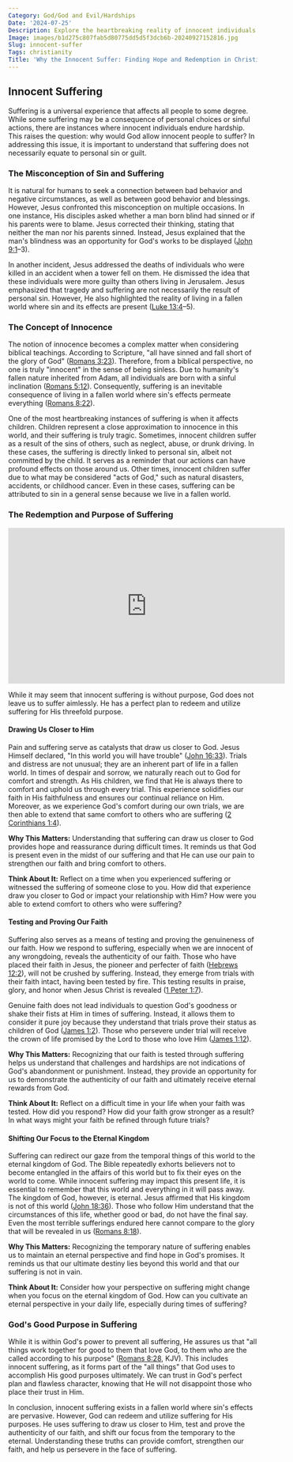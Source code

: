 ```yaml
---
Category: God/God and Evil/Hardships
Date: '2024-07-25'
Description: Explore the heartbreaking reality of innocent individuals who endure unjust suffering in a world full of complexities and challenges. Delve into the profound impact of innocence in the face of adversity.
Image: images/b1d275c807fab5d80775dd5d5f3dcb6b-20240927152816.jpg
Slug: innocent-suffer
Tags: christianity
Title: 'Why the Innocent Suffer: Finding Hope and Redemption in Christian Faith'
---
```


## Innocent Suffering

Suffering is a universal experience that affects all people to some degree. While some suffering may be a consequence of personal choices or sinful actions, there are instances where innocent individuals endure hardship. This raises the question: why would God allow innocent people to suffer? In addressing this issue, it is important to understand that suffering does not necessarily equate to personal sin or guilt.

### The Misconception of Sin and Suffering

It is natural for humans to seek a connection between bad behavior and negative circumstances, as well as between good behavior and blessings. However, Jesus confronted this misconception on multiple occasions. In one instance, His disciples asked whether a man born blind had sinned or if his parents were to blame. Jesus corrected their thinking, stating that neither the man nor his parents sinned. Instead, Jesus explained that the man's blindness was an opportunity for God's works to be displayed ([John 9:1](https://www.bibleref.com/John/9/John-9-1.html)–3).

In another incident, Jesus addressed the deaths of individuals who were killed in an accident when a tower fell on them. He dismissed the idea that these individuals were more guilty than others living in Jerusalem. Jesus emphasized that tragedy and suffering are not necessarily the result of personal sin. However, He also highlighted the reality of living in a fallen world where sin and its effects are present ([Luke 13:4](https://www.bibleref.com/Luke/13/Luke-13-4.html)–5).

### The Concept of Innocence

The notion of innocence becomes a complex matter when considering biblical teachings. According to Scripture, "all have sinned and fall short of the glory of God" ([Romans 3:23](https://www.bibleref.com/Romans/3/Romans-3-23.html)). Therefore, from a biblical perspective, no one is truly "innocent" in the sense of being sinless. Due to humanity's fallen nature inherited from Adam, all individuals are born with a sinful inclination ([Romans 5:12](https://www.bibleref.com/Romans/5/Romans-5-12.html)). Consequently, suffering is an inevitable consequence of living in a fallen world where sin's effects permeate everything ([Romans 8:22](https://www.bibleref.com/Romans/8/Romans-8-22.html)).

One of the most heartbreaking instances of suffering is when it affects children. Children represent a close approximation to innocence in this world, and their suffering is truly tragic. Sometimes, innocent children suffer as a result of the sins of others, such as neglect, abuse, or drunk driving. In these cases, the suffering is directly linked to personal sin, albeit not committed by the child. It serves as a reminder that our actions can have profound effects on those around us. Other times, innocent children suffer due to what may be considered "acts of God," such as natural disasters, accidents, or childhood cancer. Even in these cases, suffering can be attributed to sin in a general sense because we live in a fallen world.

### The Redemption and Purpose of Suffering


<iframe width="560" height="315" src="https://www.youtube.com/embed/zeaZhbuPjnM" frameborder="0" allow="autoplay; encrypted-media" allowfullscreen></iframe>


While it may seem that innocent suffering is without purpose, God does not leave us to suffer aimlessly. He has a perfect plan to redeem and utilize suffering for His threefold purpose.

#### Drawing Us Closer to Him

Pain and suffering serve as catalysts that draw us closer to God. Jesus Himself declared, "In this world you will have trouble" ([John 16:33](https://www.bibleref.com/John/16/John-16-33.html)). Trials and distress are not unusual; they are an inherent part of life in a fallen world. In times of despair and sorrow, we naturally reach out to God for comfort and strength. As His children, we find that He is always there to comfort and uphold us through every trial. This experience solidifies our faith in His faithfulness and ensures our continual reliance on Him. Moreover, as we experience God's comfort during our own trials, we are then able to extend that same comfort to others who are suffering ([2 Corinthians 1:4](https://www.bibleref.com/2-Corinthians/1/2-Corinthians-1-4.html)).

**Why This Matters:** Understanding that suffering can draw us closer to God provides hope and reassurance during difficult times. It reminds us that God is present even in the midst of our suffering and that He can use our pain to strengthen our faith and bring comfort to others.

**Think About It:** Reflect on a time when you experienced suffering or witnessed the suffering of someone close to you. How did that experience draw you closer to God or impact your relationship with Him? How were you able to extend comfort to others who were suffering?

#### Testing and Proving Our Faith

Suffering also serves as a means of testing and proving the genuineness of our faith. How we respond to suffering, especially when we are innocent of any wrongdoing, reveals the authenticity of our faith. Those who have placed their faith in Jesus, the pioneer and perfecter of faith ([Hebrews 12:2](https://www.bibleref.com/Hebrews/12/Hebrews-12-2.html)), will not be crushed by suffering. Instead, they emerge from trials with their faith intact, having been tested by fire. This testing results in praise, glory, and honor when Jesus Christ is revealed ([1 Peter 1:7](https://www.bibleref.com/1-Peter/1/1-Peter-1-7.html)).

Genuine faith does not lead individuals to question God's goodness or shake their fists at Him in times of suffering. Instead, it allows them to consider it pure joy because they understand that trials prove their status as children of God ([James 1:2](https://www.bibleref.com/James/1/James-1-2.html)). Those who persevere under trial will receive the crown of life promised by the Lord to those who love Him ([James 1:12](https://www.bibleref.com/James/1/James-1-12.html)).

**Why This Matters:** Recognizing that our faith is tested through suffering helps us understand that challenges and hardships are not indications of God's abandonment or punishment. Instead, they provide an opportunity for us to demonstrate the authenticity of our faith and ultimately receive eternal rewards from God.

**Think About It:** Reflect on a difficult time in your life when your faith was tested. How did you respond? How did your faith grow stronger as a result? In what ways might your faith be refined through future trials?

#### Shifting Our Focus to the Eternal Kingdom

Suffering can redirect our gaze from the temporal things of this world to the eternal kingdom of God. The Bible repeatedly exhorts believers not to become entangled in the affairs of this world but to fix their eyes on the world to come. While innocent suffering may impact this present life, it is essential to remember that this world and everything in it will pass away. The kingdom of God, however, is eternal. Jesus affirmed that His kingdom is not of this world ([John 18:36](https://www.bibleref.com/John/18/John-18-36.html)). Those who follow Him understand that the circumstances of this life, whether good or bad, do not have the final say. Even the most terrible sufferings endured here cannot compare to the glory that will be revealed in us ([Romans 8:18](https://www.bibleref.com/Romans/8/Romans-8-18.html)).

**Why This Matters:** Recognizing the temporary nature of suffering enables us to maintain an eternal perspective and find hope in God's promises. It reminds us that our ultimate destiny lies beyond this world and that our suffering is not in vain.

**Think About It:** Consider how your perspective on suffering might change when you focus on the eternal kingdom of God. How can you cultivate an eternal perspective in your daily life, especially during times of suffering?

### God's Good Purpose in Suffering

While it is within God's power to prevent all suffering, He assures us that "all things work together for good to them that love God, to them who are the called according to his purpose" ([Romans 8:28](https://www.bibleref.com/Romans/8/Romans-8-28.html), KJV). This includes innocent suffering, as it forms part of the "all things" that God uses to accomplish His good purposes ultimately. We can trust in God's perfect plan and flawless character, knowing that He will not disappoint those who place their trust in Him.

In conclusion, innocent suffering exists in a fallen world where sin's effects are pervasive. However, God can redeem and utilize suffering for His purposes. He uses suffering to draw us closer to Him, test and prove the authenticity of our faith, and shift our focus from the temporary to the eternal. Understanding these truths can provide comfort, strengthen our faith, and help us persevere in the face of suffering.